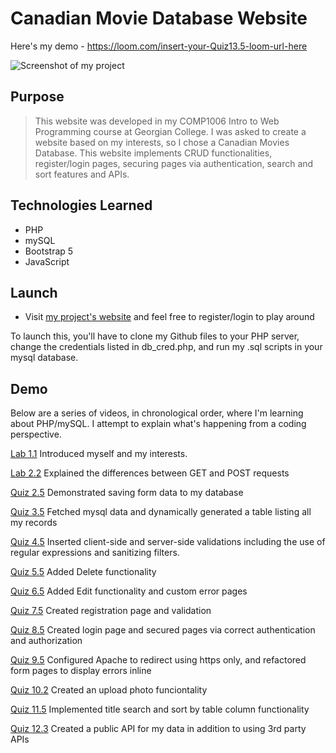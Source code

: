 # Canadian Movie Database Website

Here's my demo - https://loom.com/insert-your-Quiz13.5-loom-url-here

![Screenshot of my project](https://dummyimage.com/500x300)

## Purpose

> This website was developed in my COMP1006 Intro to Web Programming course at Georgian College. I was asked to create a website based on my interests, so I chose a Canadian Movies Database. This website implements CRUD functionalities, register/login pages, securing pages via authentication, search and sort features and APIs.

## Technologies Learned

- PHP
- mySQL
- Bootstrap 5
- JavaScript

## Launch

- Visit [my project's website](https://lamp.computerstudi.es/~Alex200465920/COMP1006/project1/login.php) and feel free to register/login to play around

To launch this, you'll have to clone my Github files to your PHP server, change the credentials listed in db_cred.php, and run my .sql scripts in your mysql database.

## Demo

Below are a series of videos, in chronological order, where I'm learning about PHP/mySQL. I attempt to explain what's happening from a coding perspective.

[Lab 1.1](https://www.loom.com/share/c9ac9b73b2694976b6aebcea7ea8cc49)
Introduced myself and my interests.

[Lab 2.2](https://www.loom.com/share/aba70730e2f64f06970b460d253f15c9)
Explained the differences between GET and POST requests

[Quiz 2.5](https://www.loom.com/share/6d685164dd6c449d968b1361b3bc569d)
Demonstrated saving form data to my database

[Quiz 3.5](https://www.loom.com/share/4c26ac4379824afdbded95e64966a56c)
Fetched mysql data and dynamically generated a table listing all my records

[Quiz 4.5](https://www.loom.com/share/0d8c0445b796449c909e47c147771574)
Inserted client-side and server-side validations including the use of regular expressions and sanitizing filters.

[Quiz 5.5](https://www.loom.com/share/f44ea237036740e3bfc3bc12461c8260)
Added Delete functionality

[Quiz 6.5](https://www.loom.com/share/10d40cc69dc64086ace83bbd7e4eeb7b)
Added Edit functionality and custom error pages

[Quiz 7.5](https://www.loom.com/share/fba5c2ee60e34908ae9ffaa87e25eaa9)
Created registration page and validation

[Quiz 8.5](https://www.loom.com/share/6fd3631b39f0499e8418c86cdd359a5f)
Created login page and secured pages via correct authentication and authorization

[Quiz 9.5](https://www.loom.com/share/d7ce94d9214444f984e1663330593abf)
Configured Apache to redirect using https only, and refactored form pages to display errors inline

[Quiz 10.2](https://www.loom.com/share/7b898e3ff8814a04a798afe36935c5ab)
Created an upload photo funciontality

[Quiz 11.5](https://www.loom.com/share/09b9651bac6c488abbc8e19264bea564)
Implemented title search and sort by table column functionality

[Quiz 12.3](https://www.loom.com/share/838e0d0a03b3499195b8d4c3751c6ff0)
Created a public API for my data in addition to using 3rd party APIs
